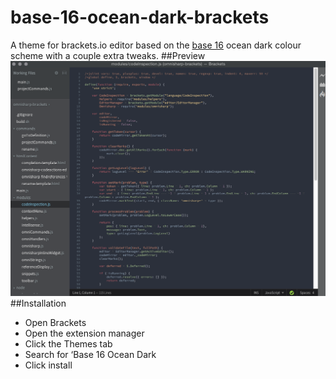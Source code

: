 # base-16-ocean-dark-brackets
A theme for brackets.io editor based on the [base 16](https://github.com/chriskempson/base16) ocean dark colour scheme with a couple extra tweaks.
##Preview
![Theme Preview](https://raw.githubusercontent.com/Yantrio/base-16-ocean-dark-brackets/master/Preview.png)
##Installation
- Open Brackets
- Open the extension manager
- Click the Themes tab
- Search for ‘Base 16 Ocean Dark
- Click install
